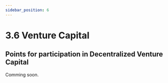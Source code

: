```yaml
---
sidebar_position: 6
---
```


# 3.6 Venture Capital

## Points for participation in Decentralized Venture Capital

Comming soon.

